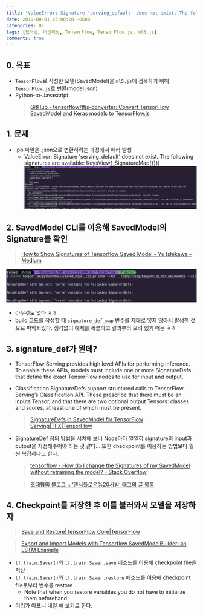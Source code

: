 ```yaml
---
title: "ValueError: Signature 'serving_default' does not exist. The following signatures are available: KeysView(_SignatureMap({})) (TensorFlow 모델을 저장하고 불러오기 (SavedModel))"
date: 2019-08-01 23:00:28 -0600
categories: DL
tags: [딥러닝, 머신러닝, TensorFlow, TensorFlow.js, ml5.js] 
comments: true
---
```


## 0. 목표
* `TensorFlow`로 작성한 모델(SavedModel)을 `ml5.js`에 접목하기 위해 `TensorFlow.js`로 변환(model.json) 
* Python-to-Javascript
	> [GitHub - tensorflow/tfjs-converter: Convert TensorFlow SavedModel and Keras models to TensorFlow.js](https://github.com/tensorflow/tfjs-converter)  


## 1. 문제
* .pb 파일을 .json으로 변환하려는 과정에서 에러 발생
	* ValueError: Signature 'serving_default' does not exist. The following signatures are available: KeysView(_SignatureMap({}))
![error](/assets/img/2019-08-01-dl-tfjs/3FB6B9B6-8CD7-43B6-BA5A-E9352CE36794.png)


## 2. SavedModel CLI를 이용해 SavedModel의 Signature를 확인
> [How to Show Signatures of Tensorflow Saved Model - Yu Ishikawa - Medium](https://medium.com/@yuu.ishikawa/how-to-show-signatures-of-tensorflow-saved-model-5ac56cf1960f)   

![check-signature](/assets/img/2019-08-01-dl-tfjs/DE858348-13F8-4C0A-A8A5-990BFA56BDD2.png)
* 아무것도 없다 ㅎㅎ
* build 코드를 작성할 때 `signature_def_map` 변수를 제대로 넣지 않아서 발생한 것으로 파악되었다. 생각없이 예제를 복붙하고 결과부터 보려 했기 때문 ㅎㅎ


## 3. signature_def가 뭔데?
*  TensorFlow Serving provides high level APIs for performing inference. To enable these APIs, models must include one or more SignatureDefs that define the exact TensorFlow nodes to use for input and output.
* Classification SignatureDefs support structured calls to TensorFlow Serving’s Classification API. These prescribe that there must be an inputs Tensor, and that there are two optional output Tensors: classes and scores, at least one of which must be present.
	> [SignatureDefs in SavedModel for TensorFlow Serving|TFX|TensorFlow](https://www.tensorflow.org/tfx/serving/signature_defs)  

* SignatureDef 정의 방법을 서치해 보니 Node마다 일일히 signature의 input과 output을 지정해주어야 하는 것 같다… 또한 checkpoint를 이용하는 방법보다 훨씬 복잡하다고 한다.
	> [tensorflow - How do I change the Signatures of my SavedModel without retraining the model? - Stack Overflow](https://stackoverflow.com/questions/42801551/how-do-i-change-the-signatures-of-my-savedmodel-without-retraining-the-model)  

	>  [조대협의 블로그 :: ‘텐서플로우%20서빙’ 태그의 글 목록](https://bcho.tistory.com/tag/%ED%85%90%EC%84%9C%ED%94%8C%EB%A1%9C%EC%9A%B0%2520%EC%84%9C%EB%B9%99)  


## 4. Checkpoint를 저장한 후 이를 불러와서 모델을 저장하자
> [Save and Restore|TensorFlow Core|TensorFlow](https://www.tensorflow.org/guide/saved_model?hl=ko#save_and_restore_variables)  

> [Export and Import Models with Tensorflow SavedModelBuilder: an LSTM Example](https://medium.com/@zhanwenchen/export-and-import-models-with-tensorflow-savedmodelbuilder-an-lstm-example-9095d836a23a)  

* `tf.train.Saver()`와  `tf.train.Saver.save` 메소드를 이용해 checkpoint file을 저장
*  `tf.train.Saver()`와  `tf.train.Saver.restore` 메소드를 이용해 checkpoint file로부터 변수를 restore
	* Note that when you restore variables you do not have to initialize them beforehand.
* 머리가 아프니 내일 해 보기로 한다.